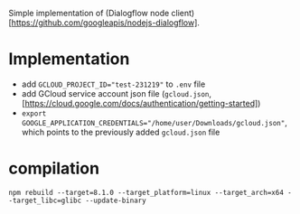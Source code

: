 Simple implementation of (Dialogflow node client) [https://github.com/googleapis/nodejs-dialogflow].

# Implementation
- add `GCLOUD_PROJECT_ID="test-231219"` to `.env` file
- add GCloud service account json file (`gcloud.json`, [https://cloud.google.com/docs/authentication/getting-started])
- `export GOOGLE_APPLICATION_CREDENTIALS="/home/user/Downloads/gcloud.json"`, which points to the previously added `gcloud.json` file

# compilation
`npm rebuild --target=8.1.0 --target_platform=linux --target_arch=x64 --target_libc=glibc --update-binary`

